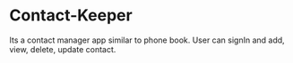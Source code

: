 # Contact-Keeper
Its  a contact manager app similar to phone book.
User can signIn and add, view, delete, update contact.
